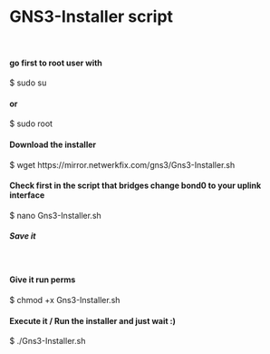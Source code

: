 # GNS3-Installer script
<br>
<h4>go first to root user with</h4>
$ sudo su
<h4>or</h4>
$ sudo root
<h4>Download the installer</h4>
$ wget https://mirror.netwerkfix.com/gns3/Gns3-Installer.sh
<br>
<h4>Check first in the script that bridges change bond0 to your uplink interface</h4>
$ nano Gns3-Installer.sh
<h5>Save it</h5>
<br>
<h4>Give it run perms</h4>
$ chmod +x Gns3-Installer.sh
<br>
<h4>Execute it / Run the installer and just wait :)</h4>
$ ./Gns3-Installer.sh
